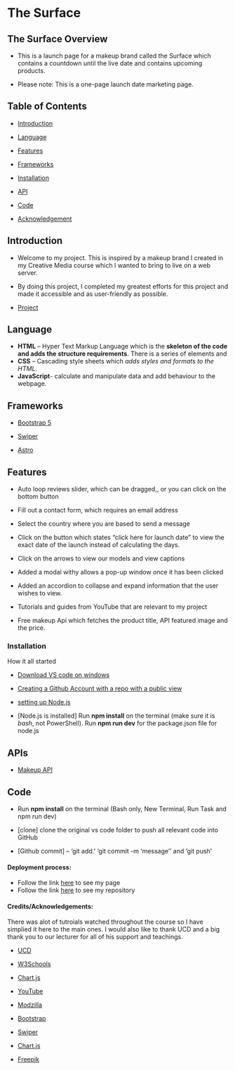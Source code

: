# The Surface

## The Surface Overview
- This is a launch page for a makeup brand called the Surface which contains a countdown until the live date and contains upcoming products.

- Please note: This is a one-page launch date marketing page.

 

## Table of Contents

* [Introduction](#Introduction)

* [Language](#Language)

* [Features](#features)

* [Frameworks](#Frameworks)

* [Installation](#installation)

* [API](#API)

* [Code](#Code)


* [Acknowledgement](#Acknowledgment)


## Introduction

- Welcome to my project. This is inspired by a makeup brand I created in my Creative Media course which I wanted to bring to live on a web server.

- By doing this project, I completed my greatest efforts for this project and made it accessible and as user-friendly as possible.

- [Project](https://github.com/JessicaPadden/surfacesite)

 

 

## Language

- **HTML** – Hyper Text Markup Language which is the **skeleton of the code and adds the structure requirements**. There is a series of elements and
- **CSS** – Cascading style sheets which *adds styles and formats to the HTML*.
- **JavaScript**- calculate and manipulate data and add behaviour to the webpage.


## Frameworks

- [Bootstrap 5](https://getbootstrap.com/docs/5.3/getting-started/download/)

- [Swiper](https://swiperjs.com/get-started/)
- [Astro](https://astro.build/)





## Features
 -  Auto loop reviews slider, which can be dragged,, or you can click on the bottom button

- Fill out a contact form, which requires an email address

- Select the country where you are based to send a message

- Click on the button which states “click here for launch date” to view the exact date of the launch instead of calculating the days.

- Click on the arrows to view our models and view captions

- Added a modal withy allows a pop-up window once it has been clicked

- Added an accordion to collapse and expand information that the user wishes to view.

- Tutorials and guides from YouTube that are relevant to my project

- Free makeup Api which fetches the product title, API featured image and the price.


### Installation

How it all started

- [Download VS code on windows](https://code.visualstudio.com/Download)

- [Creating a Github Account with a repo with a public view ](https://github.com/)

- [setting up Node.js](https://nodejs.org/en/download/)

- [Node.js is installed] Run **npm install** on the terminal (make sure it is *bash*, not PowerShell). Run **npm run dev** for the package.json file for node.js




## APIs

- [Makeup API](https://makeup-api.herokuapp.com/api/v1/products.json?brand=maybelline)




## Code

- Run **npm install** on the terminal (Bash only, New Terminal, Run Task and npm run dev)

- [clone] clone the original vs code folder to push all relevant code into GitHub

- [Github commit] – ‘git add.’  ‘git commit -m ‘message’’ and ‘git push’

 

 
#### Deployment process:

- Follow the link [here](https://jessicapadden.github.io/surfacesite/) to see my page
- Follow the link [here](https://github.com/JessicaPadden/surfacesite) to see my repository


#### Credits/Acknowledgements:
There was alot of tutroials watched throughout the course so I have simplied it here to the main ones.
I would also like to thank UCD and a big thank you to our lecturer for all of his support and teachings. 

- [UCD](https://www.ucd.ie/professionalacademy/)

- [W3Schools](https://www.w3schools.com/)

- [Chart.js](https://www.chartjs.org/)

- [YouTube](https://www.youtube.com/)

- [Modzilla](https://developer.mozilla.org/en-US/)

- [Bootstrap](https://getbootstrap.com/docs/5.0/getting-started/introduction/)

- [Swiper](https://swiperjs.com/get-started)

- [Chart.js](https://www.chartjs.org/)

- [Freepik](https://www.freepik.com/)

 





